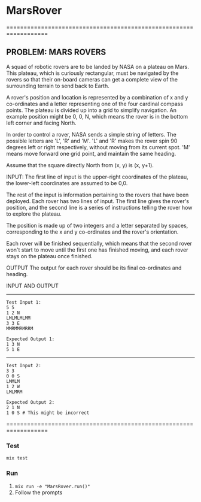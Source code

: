 # MarsRover
==================================================================
## PROBLEM:  MARS ROVERS

A squad of robotic rovers are to be landed by NASA on a plateau on Mars.
This plateau, which is curiously rectangular, must be navigated by the
rovers so that their on-board cameras can get a complete view of the
surrounding terrain to send back to Earth.

A rover's position and location is represented by a combination of x and y
co-ordinates and a letter representing one of the four cardinal compass
points. The plateau is divided up into a grid to simplify navigation. An
example position might be 0, 0, N, which means the rover is in the bottom
left corner and facing North.

In order to control a rover, NASA sends a simple string of letters. The
possible letters are 'L', 'R' and 'M'. 'L' and 'R' makes the rover spin 90
degrees left or right respectively, without moving from its current spot.
'M' means move forward one grid point, and maintain the same heading.

Assume that the square directly North from (x, y) is (x, y+1).

INPUT:
The first line of input is the upper-right coordinates of the plateau, the
lower-left coordinates are assumed to be 0,0.

The rest of the input is information pertaining to the rovers that have
been deployed. Each rover has two lines of input. The first line gives the
rover's position, and the second line is a series of instructions telling
the rover how to explore the plateau.

The position is made up of two integers and a letter separated by spaces,
corresponding to the x and y co-ordinates and the rover's orientation.

Each rover will be finished sequentially, which means that the second rover
won't start to move until the first one has finished moving, and each rover
stays on the plateau once finished.


OUTPUT
The output for each rover should be its final co-ordinates and heading.

INPUT AND OUTPUT

------------------------------------------------------------------
```
Test Input 1:
5 5
1 2 N
LMLMLMLMM
3 3 E
MMRMMRMRRM

Expected Output 1:
1 3 N
5 1 E
```
------------------------------------------------------------------
```
Test Input 2:
3 3
0 0 S
LMMLM
1 2 W
LMLMRM

Expected Output 2:
2 1 N
1 0 S # This might be incorrect
```
==================================================================

### Test

`mix test`

### Run

1. `mix run -e "MarsRover.run()"`
1. Follow the prompts

